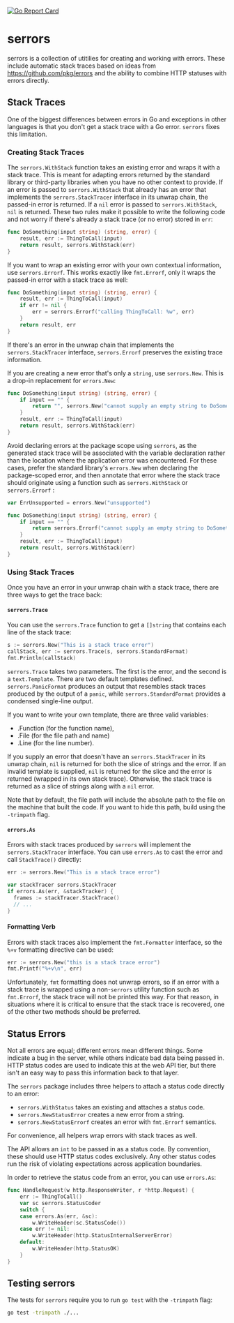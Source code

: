 [![Go Report Card](https://goreportcard.com/badge/github.com/morningconsult/serrors)](https://goreportcard.com/report/github.com/morningconsult/serrors)
# serrors

serrors is a collection of utitilies for creating and working with errors.
These include automatic stack traces based on ideas from
<https://github.com/pkg/errors> and the ability to combine HTTP statuses with
errors directly.

## Stack Traces

One of the biggest differences between errors in Go and exceptions in other
languages is that you don't get a stack trace with a Go error. `serrors` fixes
this limitation.

### Creating Stack Traces

The `serrors.WithStack` function takes an existing error and wraps it with a
stack trace. This is meant for adapting errors returned by the standard library
or third-party libraries when you have no other context to provide. If an error
is passed to `serrors.WithStack` that already has an error that implements the
`serrors.StackTracer` interface in its unwrap chain, the passed-in error is
returned. If a `nil` error is passed to `serrors.WithStack`, `nil` is returned.
These two rules make it possible to write the following code and not worry if
there's already a stack trace (or no error) stored in `err`:

```go
func DoSomething(input string) (string, error) {
    result, err := ThingToCall(input)
    return result, serrors.WithStack(err)
}
```

If you want to wrap an existing error with your own contextual information, use
`serrors.Errorf`. This works exactly like `fmt.Errorf`, only it wraps the passed-in
error with a stack trace as well:

```go
func DoSomething(input string) (string, error) {
    result, err := ThingToCall(input)
    if err != nil {
        err = serrors.Errorf("calling ThingToCall: %w", err)
    }
    return result, err
}
```

If there's an error in the unwrap chain that implements the
`serrors.StackTracer` interface, `serrors.Errorf` preserves the existing trace
information.

If you are creating a new error that's only a `string`, use `serrors.New`. This
is a drop-in replacement for `errors.New`:

```go
func DoSomething(input string) (string, error) {
    if input == "" {
        return "", serrors.New("cannot supply an empty string to DoSomething")
    }
    result, err := ThingToCall(input)
    return result, serrors.WithStack(err)
}
```

Avoid declaring errors at the package scope using `serrors`, as the generated
stack trace will be associated with the variable declaration rather than the
location where the application error was encountered. For these cases, prefer
the standard library's `errors.New` when declaring the package-scoped error,
and then annotate that error where the stack trace should originate using a
function such as `serrors.WithStack` or `serrors.Errorf` :

```go
var ErrUnsupported = errors.New("unsupported")

func DoSomething(input string) (string, error) {
    if input == "" {
        return serrors.Errorf("cannot supply an empty string to DoSomething: %w", ErrUnsupported)
    }
    result, err := ThingToCall(input)
    return result, serrors.WithStack(err)
}
```

### Using Stack Traces

Once you have an error in your unwrap chain with a stack trace, there are three
ways to get the trace back:

#### `serrors.Trace`

You can use the `serrors.Trace` function to get a `[]string` that contains each
line of the stack trace:

```go
s := serrors.New("This is a stack trace error")
callStack, err := serrors.Trace(s, serrors.StandardFormat)
fmt.Println(callStack)
```

`serrors.Trace` takes two parameters. The first is the error, and the second is
a `text.Template`. There are two default templates defined.
`serrors.PanicFormat` produces an output that resembles stack traces produced
by the output of a `panic`, while `serrors.StandardFormat` provides a condensed
single-line output.

If you want to write your own template, there are three valid variables:

- .Function (for the function name),
- .File (for the file path and name)
- .Line (for the line number).

If you supply an error that doesn't have an `serrors.StackTracer` in its unwrap
chain, `nil` is returned for both the slice of strings and the error. If an
invalid template is supplied, `nil` is returned for the slice and the error is
returned (wrapped in its own stack trace). Otherwise, the stack trace is
returned as a slice of strings along with a `nil` error.

Note that by default, the file path will include the absolute path to the file
on the machine that built the code. If you want to hide this path, build using
the `-trimpath` flag.

#### `errors.As`

Errors with stack traces produced by `serrors` will implement the
`serrors.StackTracer` interface. You can use `errors.As` to cast the error and
call `StackTrace()` directly:

```go
err := serrors.New("This is a stack trace error")

var stackTracer serrors.StackTracer
if errors.As(err, &stackTracker) {
  frames := stackTracer.StackTrace()
  // ...
}
```

#### Formatting Verb

Errors with stack traces also implement the `fmt.Formatter` interface, so the
`%+v` formatting directive can be used:

```go
err := serrors.New("this is a stack trace error")
fmt.Printf("%+v\n", err)
```

Unfortunately, `fmt` formatting does not unwrap errors, so if an error with a
stack trace is wrapped using a non-`serrors` utility function such as
`fmt.Errorf`, the stack trace will not be printed this way. For that reason,
in situations where it is critical to ensure that the stack trace is recovered,
one of the other two methods should be preferred.

## Status Errors

Not all errors are equal; different errors mean different things. Some indicate
a bug in the server, while others indicate bad data being passed in. HTTP
status codes are used to indicate this at the web API tier, but there isn't an
easy way to pass this information back to that layer.

The `serrors` package includes three helpers to attach a status code directly
to an error:

- `serrors.WithStatus` takes an existing and attaches a status code.
- `serrors.NewStatusError` creates a new error from a string.
- `serrors.NewStatusErrorf` creates an error with `fmt.Errorf` semantics.

For convenience, all helpers wrap errors with stack traces as well.

The API allows an `int` to be passed in as a status code. By convention, these
should use HTTP status codes exclusively. Any other status codes run the risk
of violating expectations across application boundaries.

In order to retrieve the status code from an error, you can use `errors.As`:

```go
func HandleRequest(w http.ResponseWriter, r *http.Request) {
    err := ThingToCall()
    var sc serrors.StatusCoder
    switch {
    case errors.As(err, &sc):
        w.WriteHeader(sc.StatusCode())
    case err != nil:
        w.WriteHeader(http.StatusInternalServerError)
    default:
        w.WriteHeader(http.StatusOK)
    }
}
```

## Testing serrors

The tests for `serrors` require you to run `go test` with the `-trimpath` flag:

```bash
go test -trimpath ./...
```

